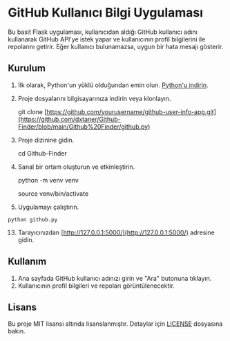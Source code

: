 
GitHub Kullanıcı Bilgi Uygulaması
=================================

Bu basit Flask uygulaması, kullanıcıdan aldığı GitHub kullanıcı adını kullanarak GitHub API'ye istek yapar ve kullanıcının profil bilgilerini ile repolarını getirir. Eğer kullanıcı bulunamazsa, uygun bir hata mesajı gösterir.

Kurulum
-------

1.  İlk olarak, Python'un yüklü olduğundan emin olun. [Python'u indirin](https://www.python.org/downloads/).
2.  Proje dosyalarını bilgisayarınıza indirin veya klonlayın.

    git clone [https://github.com/yourusername/github-user-info-app.git](https://github.com/dxtaner/Github-Finder/blob/main/Github%20Finder/github.py)

4.  Proje dizinine gidin.

    cd Github-Finder

6.  Sanal bir ortam oluşturun ve etkinleştirin.

    python -m venv venv

    source venv/bin/activate  

11.  Uygulamayı çalıştırın.

    python github.py

13.  Tarayıcınızdan [http://127.0.0.1:5000/](http://127.0.0.1:5000/) adresine gidin.

Kullanım
--------

1.  Ana sayfada GitHub kullanıcı adınızı girin ve "Ara" butonuna tıklayın.
2.  Kullanıcının profil bilgileri ve repoları görüntülenecektir.

Lisans
------

Bu proje MIT lisansı altında lisanslanmıştır. Detaylar için [LICENSE](LICENSE) dosyasına bakın.
